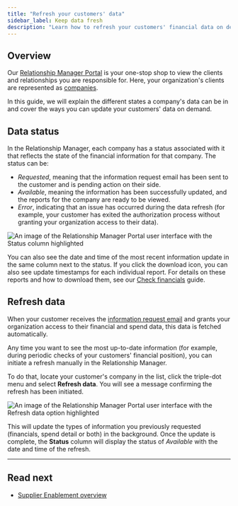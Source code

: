 ```yaml
---
title: "Refresh your customers' data"
sidebar_label: Keep data fresh
description: "Learn how to refresh your customers' financial data on demand"
---
```


## Overview

Our [Relationship Manager Portal](https://banking-ui.codat.io/) is your one-stop shop to view the clients and relationships you are responsible for. Here, your organization's clients are represented as [companies](../../terms/company). 

In this guide, we will explain the different states a company's data can be in and cover the ways you can update your customers' data on demand.

## Data status

In the Relationship Manager, each company has a status associated with it that reflects the state of the financial information for that company. The status can be:

- _Requested_, meaning that the information request email has been sent to the customer and is pending action on their side.
- _Available_, meaning the information has been successfully updated, and the reports for the company are ready to be viewed.
- _Error_, indicating that an issue has occurred during the data refresh (for example, your customer has exited the authorization process without granting your organization access to their data).

![An image of the Relationship Manager Portal user interface with the Status column highlighted](/img/supplier-enablement/0069-se-rm-portal-status.png)

You can also see the date and time of the most recent information update in the same column next to the status. If you click the download icon, you can also see update timestamps for each individual report. For details on these reports and how to download them, see our [Check financials](/supplier-enablement/guides/analyze-financials#download-reports) guide.

## Refresh data

When your customer receives the [information request email](/supplier-enablement/guides/analyze-financials#request-financial-data-during-company-creation) and grants your organization access to their financial and spend data, this data is fetched automatically. 

Any time you want to see the most up-to-date information (for example, during periodic checks of your customers' financial position), you can initiate a refresh manually in the Relationship Manager. 

To do that, locate your customer's company in the list, click the triple-dot menu and select **Refresh data**. You will see a message confirming the refresh has been initiated. 

![An image of the Relationship Manager Portal user interface with the Refresh data option highlighted](/img/supplier-enablement/0070-se-rm-portal-refresh-data.png)

This will update the types of information you previously requested (financials, spend detail or both) in the background. Once the update is complete, the **Status** column will display the status of _Available_ with the date and time of the refresh. 

---

## Read next

- [Supplier Enablement overview](/supplier-enablement/overview)